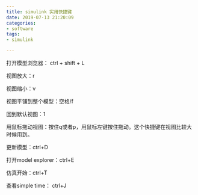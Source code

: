 ```yaml
---
title: simulink 实用快捷键
date: 2019-07-13 21:20:09
categories:
- software
tags:
- simulink

---
```

打开模型浏览器： ctrl + shift + L


视图放大：r

视图缩小：v

视图平铺到整个模型：空格/f

回到默认视图：1

用鼠标拖动视图：按住q或者p，用鼠标左键按住拖动。这个快捷键在视图比较大时候用到。

更新模型：ctrl+D

打开model explorer：ctrl+E

仿真开始：ctrl+T

查看simple time： ctrl+J
